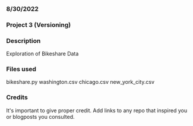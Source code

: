 ### 8/30/2022

### Project 3 (Versioning)

### Description
Exploration of Bikeshare Data

### Files used
bikeshare.py
washington.csv
chicago.csv
new_york_city.csv


### Credits
It's important to give proper credit. Add links to any repo that inspired you or blogposts you consulted.
